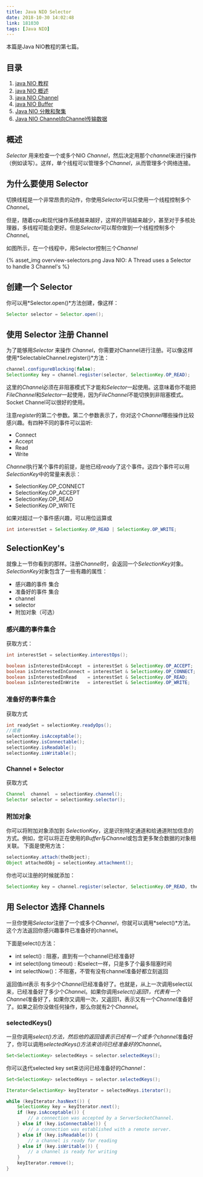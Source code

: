 ```yaml
---
title: Java NIO Selector
date: 2018-10-30 14:02:48
link: 181030
tags: [Java NIO]
---
```


本篇是Java NIO教程的第七篇。

## 目录

1. [java NIO 教程](http://www.liangyongrui.com/posts/180919)
1. [java NIO 概述](http://www.liangyongrui.com/posts/180919-1)
1. [java NIO Channel](http://www.liangyongrui.com/posts/180929)
1. [java NIO Buffer](http://www.liangyongrui.com/posts/180929-1)
1. [Java NIO 分散和聚集](http://www.liangyongrui.com/posts/180930)
1. [Java NIO Channel向Channel传输数据](http://www.liangyongrui.com/posts/181002)

## 概述

*Selector* 用来检查一个或多个NIO *Channel*，然后决定用那个*channel*来进行操作（例如读写）。这样，单个线程可以管理多个*Channel*，从而管理多个网络连接。

## 为什么要使用 Selector

切换线程是一个非常昂贵的动作，你使用*Selector*可以只使用一个线程控制多个*Channel*。

但是，随着cpu和现代操作系统越来越好，这样的开销越来越少，甚至对于多核处理器，多线程可能会更好。但是*Selector*可以帮你做到一个线程控制多个*Channel*。

如图所示，在一个线程中，用Selector控制三个*Channel*

{% asset_img overview-selectors.png Java NIO: A Thread uses a Selector to handle 3 Channel's %}

## 创建一个 Selector

你可以用*Selector.open()*方法创建，像这样：

```java
Selector selector = Selector.open();
```

## 使用 Selector 注册 Channel

为了能够用*Selector* 来操作 *Channel*，你需要对Channel进行注册。可以像这样使用*SelectableChannel.register()*方法：

```java
channel.configureBlocking(false);
SelectionKey key = channel.register(selector, SelectionKey.OP_READ);
```

这里的*Channel*必须在非阻塞模式下才能和*Selector*一起使用。这意味着你不能把*FileChannel*和*Selector*一起使用，因为*FileChannel*不能切换到非阻塞模式。Socket Channel可以很好的使用。

注意*register*的第二个参数。第二个参数表示了，你对这个*Channel*哪些操作比较感兴趣。有四种不同的事件可以监听:

* Connect
* Accept
* Read
* Write

*Channel*执行某个事件的前提，是他已经*ready*了这个事件。这四个事件可以用*SelectionKey*中的常量来表示：

* SelectionKey.OP_CONNECT
* SelectionKey.OP_ACCEPT
* SelectionKey.OP_READ
* SelectionKey.OP_WRITE

如果对超过一个事件感兴趣，可以用位运算或

```java
int interestSet = SelectionKey.OP_READ | SelectionKey.OP_WRITE;
```

## SelectionKey's

就像上一节你看到的那样。注册*Channel*时，会返回一个*SelectionKey*对象。*SelectionKey*对象包含了一些有趣的属性：

* 感兴趣的事件 集合
* 准备好的事件 集合
* channel
* selector
* 附加对象（可选）

### 感兴趣的事件集合

获取方式：

```java
int interestSet = selectionKey.interestOps();

boolean isInterestedInAccept  = interestSet & SelectionKey.OP_ACCEPT;
boolean isInterestedInConnect = interestSet & SelectionKey.OP_CONNECT;
boolean isInterestedInRead    = interestSet & SelectionKey.OP_READ;
boolean isInterestedInWrite   = interestSet & SelectionKey.OP_WRITE;
```

### 准备好的事件集合

获取方式

```java
int readySet = selectionKey.readyOps();
//或者
selectionKey.isAcceptable();
selectionKey.isConnectable();
selectionKey.isReadable();
selectionKey.isWritable();
```

### Channel + Selector

获取方式

```java
Channel  channel  = selectionKey.channel();
Selector selector = selectionKey.selector();
```

### 附加对象

你可以将附加对象添加到 *SelectionKey*，这是识别特定通道和给通道附加信息的方式。例如，您可以将正在使用的*Buffer*与*Channel*或包含更多聚合数据的对象相关联。
下面是使用方法：

```java
selectionKey.attach(theObject);
Object attachedObj = selectionKey.attachment();
```

你也可以注册的时候就添加：

```java
SelectionKey key = channel.register(selector, SelectionKey.OP_READ, theObject);
```

## 用 Selector 选择 Channels

一旦你使用*Selector*注册了一个或多个*Channel*，你就可以调用*select()*方法。这个方法返回你感兴趣事件已准备好的channel。

下面是select()方法：

* int select() : 阻塞，直到有一个channel已经准备好
* int select(long timeout) : 和select一样，只是多了个最多阻塞时间
* int selectNow()：不阻塞，不管有没有channel准备好都立刻返回

返回值*int*表示 有多少个*Channel*已经准备好了。也就是，从上一次调用select以来，已经准备好了多少个*Channel*。如果你调用*select()*返回1，代表有一个*Channel*准备好了，如果你又调用一次，又返回1，表示又有一个*Channel*准备好了。如果之前你没做任何操作，那么你就有2个*Channel*。

### selectedKeys()

一旦你调用*select()*方法，然后他的返回值表示已经有一个或多个*channel*准备好了，你可以调用*selectedKeys()*方法来访问已经准备好的*Channel*。

```java
Set<SelectionKey> selectedKeys = selector.selectedKeys();
```

你可以迭代selected key set来访问已经准备好的*Channel*：

```java
Set<SelectionKey> selectedKeys = selector.selectedKeys();

Iterator<SelectionKey> keyIterator = selectedKeys.iterator();

while (keyIterator.hasNext()) {
    SelectionKey key = keyIterator.next();
    if (key.isAcceptable()) {
        // a connection was accepted by a ServerSocketChannel.
    } else if (key.isConnectable()) {
        // a connection was established with a remote server.
    } else if (key.isReadable()) {
        // a channel is ready for reading
    } else if (key.isWritable()) {
        // a channel is ready for writing
    }
    keyIterator.remove();
}
```